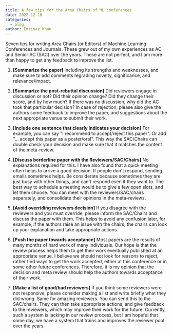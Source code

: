 ```yaml
---
title: A few tips for the Area Chairs of ML conferences
date: 2022-12-16
categories:
  - blog
author: Emtiyaz Khan
---
```


Seven tips for writing Area Chairs (or Editors) of Machine Learning Conferences and Journals. These grew out of my own experiences as AC and Senior AC (SAC) over the years. These are not perfect, and I am more than happy to get any feedback to improve the list.
1. <b>[Summarize the paper]</b>
including its strengths and weaknesses, and make sure to add comments regrading novelty, significance, and relevance/impact.

2. <b>[Summarize the post-rebuttal discussion]</b>
Did reviewers engage in discussion or not? Did their opinion change? Did they change their score, and by how much? If there was no discussion, why did the AC took that particular decision? In case of rejection, please also give the authors some feedback to improve the paper, and suggestions about the next appropriate venue to submit their work.

3. <b>[Include one sentence that clearly indicates your decision]</b> For example, you can say "I recommend to accept/reject this paper". Or add "... accept this paper as a poster/oral". This way the SAC/Chairs can double check your decision and make sure that it matches the content of the meta-review.

4. <b>[Discuss borderline paper with the Reviewers/SAC/Chairs]</b> No explanations required for this. I have also found that a quick meeting often helps to arrive a good decision. If people don't respond, sending emails sometimes helps. Be considerate because sometimes they are just busy with other things, and can't respond even if they want to. The best way to schedule a meeting would be to give a few open slots, and let them choose. You can meet with the reviewers/SAC/chairs separately, and consolidate their opinions in the meta-reviews.  

5. <b>[Avoid overriding reviewers decision]</b>
If you disagree with the reviewers and you must override, please inform the SAC/Chairs and discuss the paper with them. This helps to avoid any confusion later, for example, if the authors raise an issue with the chairs, the chairs can look up your explanation and take appropriate actions.

6. <b>[Push the paper towards acceptance]</b>
Most papers are the results of many months of hard work of many individuals. Our hope is that the review process helps them to get their work eventually published at an appropriate venue. I believe we should not look for reasons to reject, rather find ways to get the work accepted, either at this conference or in some other future conferences. Therefore, it is my opinion that the decision and meta review should help the authors towards acceptance of their work.

7. <b>[Make a list of good/bad reviewers]</b>
If you think some reviewers were not responsive, please consider making a list and write briefly what they did wrong. Same for amazing reviewers. You can send this to the SAC/chairs. They can then take appropriate actions, and give feedback to the reviewers, which may improve their work for the future. Currently, such a system is lacking in our review process, but I am hopeful that some day, we have a system that trains and improves the reviewer pool over the years.



